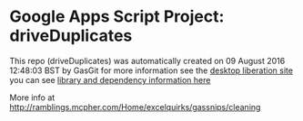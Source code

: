 # Google Apps Script Project: driveDuplicates
This repo (driveDuplicates) was automatically created on 09 August 2016 12:48:03 BST by GasGit
for more information see the [desktop liberation site](http://ramblings.mcpher.com/Home/excelquirks/drivesdk/gettinggithubready "desktop liberation")
you can see [library and dependency information here](dependencies.md)

More info at http://ramblings.mcpher.com/Home/excelquirks/gassnips/cleaning
